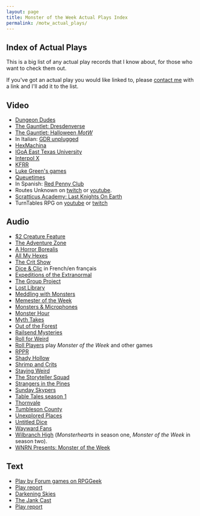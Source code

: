 ```yaml
---
layout: page
title: Monster of the Week Actual Plays Index
permalink: /motw_actual_plays/
---
```

Index of Actual Plays
---------------------
This is a big list of any actual play records that I know about, for those who want to check them out.

If you've got an actual play you would like linked to, please [contact me](mailto:mike@genericgames.co.nz) with a link and I'll add it to the list.

Video
-----

* [Dungeon Dudes](https://www.youtube.com/watch?v=jM1FzXFTB1s&feature=youtu.be)
* [The Gauntlet: Dresdenverse](https://www.youtube.com/playlist?list=PLjXxFOddyHeAG6wOB6rVMLlo2qIJ8Kyup)
* [The Gauntlet: Halloween _MotW_](https://youtu.be/QeZv6lQ4H88)
* In Italian: [GDR unplugged](https://www.youtube.com/playlist?list=PL8v8kar5pSH5ZotZ-Xy8LA558Vt8mAi4C)
* [HexMachina](https://www.twitch.tv/videos/366179244)
* [IGoA East Texas University](https://www.youtube.com/watch?v=A-d1UZY-8Z0&list=PLccARXndpwfg-15iNdN2wU0atyh4ZNyH8)
* [Interpol X](http://happyjacks.org/interpolx)
* [KFRR](https://www.youtube.com/watch?v=aRLtHNHUsIU)
* [Luke Green's games](https://www.youtube.com/playlist?list=PL_1EpyP6ogbDitZ5Zep55PLeErcyD2K5b)
* [Queuetimes](https://queuetimes.com/tag/monster-of-the-week/)
* In Spanish: [Red Penny Club](https://www.youtube.com/watch?v=XSOSe_ZddhM&list=PLEbrDuHKYV2Rkla3jE7Ib4x9mj-9POgMD)
* Routes Unknown on [twitch](http://twitch.tv/rpghour) or [youtube](https://www.youtube.com/playlist?list=PLfDpb99CuxKUGgRzLxvJWGfytmTqZ_0jg).
* [Scratticus Academy: Last Knights On Earth](https://www.twitch.tv/collections/Hg-a5CbgeRUV4w)
* TurnTables RPG on [youtube](https://www.youtube.com/channel/UCw0RRx5F1j0334kbgC51qPw) or [twitch](https://www.twitch.tv/turntablesrpg)

Audio
-----
* [$2 Creature Feature](https://2dollarcreature.carrd.co/)
* [The Adventure Zone](http://www.maximumfun.org/adventure-zone/setup-adventure-zone-amnesty)
* [A Horror Borealis](http://oneshotpodcast.com/actual-play/a-horror-borealis/)
* [All My Hexes](https://allmyhexes.simplecast.com/)
* [The Crit Show](https://thecritshowpodcast.com/)
* [Dice & Clic](https://diceandclic.fr/series/monster-of-the-week/) in French/en français
* [Expeditions of the Extranormal](https://theumbraltheater.podbean.com/)
* [The Group Project](https://thegroupproject.com/)
* [Lost Library](https://itunes.apple.com/us/podcast/the-lost-library/id1358744382)
* [Meddling with Monsters](https://open.spotify.com/show/4O7zrvnnppFzljtxNxmRLD?nd=1)
* [Memester of the Week](https://anchor.fm/jason-myers39)
* [Monsters & Microphones](https://anchor.fm/monstersandmicrophones)
* [Monster Hour](https://podcasts.apple.com/us/podcast/monster-hour/id1473549676?fbclid=IwAR3SLdw5BEsat3X8FQgwzORXb2_3iOeaAv7R-x0lg9Y6MtZ57u6735zNmJM)
* [Myth Takes](https://open.spotify.com/show/5LDvlARiOYzuHwxjHY7DoH)
* [Out of the Forest](https://anchor.fm/theforestcast)
* [Railsend Mysteries](https://anchor.fm/railsend-mysteries)
* [Roll for Weird](https://www.majesticgoose.com/podcasts/roll-for-weird)
* [Roll Players](https://roll-players.pinecast.co/) play _Monster of the Week_ and other games
* [RPPR](http://actualplay.roleplayingpublicradio.com/category/systems/powered-by-the-apocalypse/monster-of-the-week/)
* [Shady Hollow](http://welcometoshadyhollow.com/)
* [Shrimp and Crits](https://linktr.ee/shrimpandcrits)
* [Staying Weird](https://soundcloud.com/staying-weird/)
* [The Storyteller Squad](https://thestorytellersquad.captivate.fm)
* [Strangers in the Pines](https://strangers-in-the-pines.captivate.fm/listen)
* [Sunday Skypers](http://sunday-skypers.podbean.com/category/monster-of-the-week/)
* [Table Tales season 1](https://itunes.apple.com/us/podcast/table-tales/id1338113146?mt=2)
* [Thornvale](https://anchor.fm/thornvale/)
* [Tumbleson County](https://soundcloud.com/minionworks/sets/troublesome-times-in-tumbleson)
* [Unexplored Places](https://unexploredcast.tumblr.com/)
* [Untitled Dice](https://www.untitleddicegame.com/wp/)
* [Wayward Fans](http://www.thewaywardfans.com/podcasts/?tag=Monster+of+the+Week)
* [Wilbranch High](https://wilbranchhigh.transistor.fm/) (_Monsterhearts_ in season one, _Monster of the Week_ in season two).
* [WNRN Presents: Monster of the Week](https://soundcloud.com/wnrn/sets/wnrn-monster-of-the-week)

Text
----

* [Play by Forum games on RPGGeek](https://rpggeek.com/forum/1208385/monster-week/play-forum)
* [Play report](http://forums.somethingawful.com/showthread.php?threadid=3501383&pagenumber=10#post407155725)
* [Darkening Skies](http://story-games.com/forums/discussion/15731/monster-of-the-week-at-conception)
* [The Jank Cast](http://jankcast.com/archives/2046)
* [Play report](http://rpggeek.com/thread/862434/shs-7-42-campaign-part-1-set-up)
